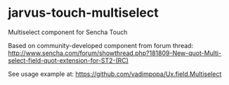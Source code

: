 jarvus-touch-multiselect
========================

Multiselect component for Sencha Touch

Based on community-developed component from forum thread: http://www.sencha.com/forum/showthread.php?181809-New-quot-Multi-select-field-quot-extension-for-ST2-(RC)

See usage example at: https://github.com/vadimpopa/Ux.field.Multiselect
